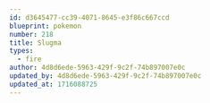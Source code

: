```yaml
---
id: d3645477-cc39-4071-8645-e3f86c667ccd
blueprint: pokemon
number: 218
title: Slugma
types:
  - fire
author: 4d8d6ede-5963-429f-9c2f-74b897007e0c
updated_by: 4d8d6ede-5963-429f-9c2f-74b897007e0c
updated_at: 1716088725
---
```

